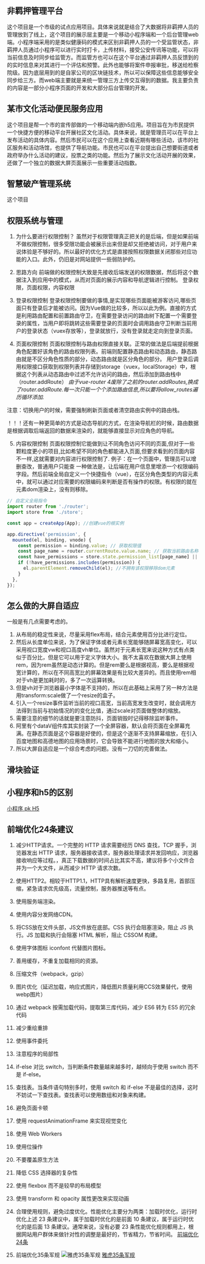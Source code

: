 ## 非羁押管理平台
这个项目是一个市级的试点应用项目。具体来说就是结合了大数据将非羁押人员的管理放到了线上，这个项目的展示层主要是一个移动小程序端和一个后台管理web端。小程序端采用的是类似健康码的模式来区别非羁押人员的一个受监管状态，非羁押人员通过小程序可以进行实时打卡，上传材料，接受公安传讯等功能，可以将当前信息及时同步给监管方。而监管方也可以在这个平台通过非羁押人员反馈到的的实时信息来对其进行一个评估和预警。此外也能够将案件申报审批，移送给检察院级。因为底层用到的是自家公司的区块链技术，所以可以保障这些信息能够安全同步给三方。而web端主要就是来统一管理三方上传交互得到的数据。我主要负责的内容是一部分小程序页面的开发和大部分后台管理的开发。

## 某市文化活动便民服务应用
这个项目是帮一个市的宣传部做的一个移动端内嵌h5应用。项目旨在为市民提供一个快捷方便的移动平台开展社区文化活动。具体来说，就是管理员可以在平台上发布活动的具体内容。然后市民可以在这个应用上查看近期有哪些活动，该市的社区服务和活动场馆，也提供了导航功能。市民也可以在平台提出自己想要街道或者政府举办什么活动的建议，投票之类的功能。然后为了展示文化活动开展的效果，还做了一个独立的数据大屏页面展示一些重要活动指数。

## 智慧破产管理系统
这个项目

## 权限系统与管理
1. 为什么要进行权限控制？
虽然对于权限管理真正把关的是后端，但是如果前端不做权限控制，很多受限功能会被展示出来但是却又拒绝被访问，对于用户来说体验是不够好的。所以最好的优化方式是直接按照权限数据关闭那些对应功能的入口。此外，仍旧是对网站提供一些弱防护的。

2. 思路方向
前端做的权限控制大致是先接收后端发送的权限数据，然后将这个数据注入到应用中的模式，从而对页面的展示内容和导航逻辑进行控制。
登录权限，页面权限，内容权限

3. 登录权限控制
登录权限控制要做的事情,是实现哪些页面能被游客访问,哪些页面只有登录后才能被访问。因为Vue做的比较多，所以以此为例。直接的方式是利用路由配置和前置路由守卫，在需要登录访问的路由树下配置一个需要登录的属性，当用户即将跳转这些需要登录的页面时会调用路由守卫判断当前用户的登录状态（vuex存放等），登录就放行，没有登录就走定向到登录页面。

4. 页面权限控制
页面权限控制与路由权限直接关联。正常的做法是后端提前根据角色配置好该角色的路由权限列表。前端则配置静态路由和动态路由，静态路由就是不区分角色性质的部分，动态路由就是区分角色的部分。
用户登录后调用权限接口获取到权限列表并存储到storage（vuex，localStorage）中，根据这个列表从动态路由中过滤不允许访问的路由，然后添加到路由栈中（router.addRoute）
*由于vue-router 4废除了之前的router.addRoutes,换成了router.addRoute.每一次只能一个个添加路由信息,所以要将allow_routes遍历循环添加.*

注意：切换用户的时候，需要强制刷新页面或者清空路由实例中的路由栈。

！！！还有一种更简单的方式是动态导航的方式，在渲染导航栏的时候，路由数据是根据调取后端返回的数据来渲染的，就能够直接显示对应角色的导航。

5. 内容权限控制
页面权限控制它能做到让不同角色访问不同的页面,但对于一些颗粒度更小的项目,比如希望不同的角色都能进入页面,但要求看到的页面内容不一样,这就需要对内容进行权限控制了.
例子：在一个页面中，管理员可以增删查改，普通用户只能查
一种做法是，让后端在用户信息里增添一个权限编码字段。然后前端全局自定义一个快捷指令（vue），在区分角色类型的内容元素中，就可以通过对应需要的权限编码来判断是否有操作的权限。有权限的就在元素dom渲染上，没有则移除。
``` javascript
// 自定义全局指令
import router from './router';
import store from './store';

const app = createApp(App); //创建vue的根实例

app.directive('permission', {
  mounted(el, binding, vnode) {
    const permission = binding.value; // 获取权限值
    const page_name = router.currentRoute.value.name; // 获取当前路由名称
    const have_permissions = store.state.permission_list[page_name] || ''; // 当前用户拥有的权限
    if (!have_permissions.includes(permission)) {
      el.parentElement.removeChild(el); //不拥有该权限移除dom元素
    }
  },
});
```

## 怎么做的大屏自适应
一般是有几点需要考虑的。
1. 从布局的稳定性来说，尽量采用flex布局，结合元素使用百分比进行定位。
2. 然后从长度单位来说，为了保证字体或者元素长宽能够随屏幕宽高变化，可以采用视口宽度vw和视口高度vh单位。虽然对于元素长宽来说这种方式有点类似于百分比，但是它可以用于定义字体大小。我不太喜欢在数据大屏上使用rem，因为rem虽然是动态计算的。但是rem要么是根据视高，要么是根据视宽计算的，所以在不同高宽比的屏幕效果是有比较大差异的。而且使用rem相对于vh是更加耗时的，多了一次运算转换。
3. 但是vh对于浏览器最小字体是不支持的，所以在此基础上采用了另一种方法是用transform:scale做了一个resize的盒子。
4. 引入一个resize事件监听当前的视口高宽，当前高宽发生改变时，就会调用方法得到当前与初始情况的的变化比值，通过scale对页面做整体的缩放。
5. 需要注意的细节的话就是要注意防抖，页面销毁时记得移除监听事件。
6. 阿里有个dataV组件库其实封装了一个全屏容器，默认会将页面在全屏幕充满。在静态页面是这个容器是好使的，但是这个逐渐不支持屏幕缩放，在引入百度地图和高德地图的应用场景时，它会导致不能进行地图的放大和缩小。
7. 所以大屏自适应是一个综合考虑的问题。没有一刀切的完善做法。

## 滑块验证


## 小程序和h5的区别 
[小程序 pk H5](https://www.woshipm.com/pd/1315132.html)

## 前端优化24条建议
  1. 减少HTTP请求。一个完整的 HTTP 请求需要经历 DNS 查找，TCP 握手，浏览器发出 HTTP 请求，服务器接收请求，服务器处理请求并发回响应，浏览器接收响应等过程。，真正下载数据的时间占比其实不高，建议将多个小文件合并为一个大文件，从而减少 HTTP 请求次数。
  2. 使用HTTP2。相较于HTTP1.1，HTTP具有解析速度更快，多路复用，首部压缩，紧急请求优先级高，流量控制，服务器推送等有点。
  3. 使用服务端渲染。
  4. 使用内容分发网络CDN。
  5. 将CSS放在文件头部，JS文件放在底部。CSS 执行会阻塞渲染，阻止 JS 执行。JS 加载和执行会阻塞 HTML 解析，阻止 CSSOM 构建。
  6. 使用字体图标 iconfont 代替图片图标。
  7. 善用缓存，不重复加载相同的资源。
  8. 压缩文件（webpack，gzip）
  9. 图片优化（延迟加载，响应式图片，降低图片质量利用CCS效果替代，使用webp图片）
  10. 通过 webpack 按需加载代码，提取第三库代码，减少 ES6 转为 ES5 的冗余代码
  11. 减少重绘重排
  12. 使用事件委托
  13. 注意程序的局部性
  14. if-else 对比 switch，当判断条件数量越来越多时，越倾向于使用 switch 而不是 if-else。
  15.  查找表。当条件语句特别多时，使用 switch 和 if-else 不是最佳的选择，这时不妨试一下查找表。查找表可以使用数组和对象来构建。
  16. 避免页面卡顿
  17. 使用 requestAnimationFrame 来实现视觉变化
  18. 使用 Web Workers
  19. 使用位操作
  20. 不要覆盖原生方法
  21. 降低 CSS 选择器的复杂性
  22. 使用 flexbox 而不是较早的布局模型
  23. 使用 transform 和 opacity 属性更改来实现动画
  24. 合理使用规则，避免过度优化。性能优化主要分为两类：加载时优化，运行时优化上述 23 条建议中，属于加载时优化的是前面 10 条建议，属于运行时优化的是后面 13 条建议。通常来说，没有必要 23 条性能优化规则都用上，根据网站用户群体来做针对性的调整是最好的，节省精力，节省时间。
[前端优化24条](https://segmentfault.com/a/1190000022205291)

3. 前端优化35条军规
![雅虎35条军规](https://p1-jj.byteimg.com/tos-cn-i-t2oaga2asx/gold-user-assets/2018/8/15/1653cde6a580cb29~tplv-t2oaga2asx-zoom-in-crop-mark:3024:0:0:0.awebp)
[雅虎35条军规](https://juejin.cn/post/6844903657318645767)
